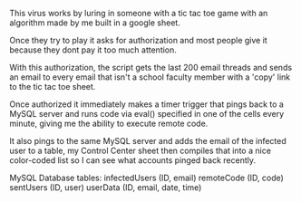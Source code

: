 This virus works by luring in someone with a tic tac toe game with an algorithm made by me built in a google sheet.

Once they try to play it asks for authorization and most people give it because they dont pay it too much attention.

With this authorization, the script gets the last 200 email threads and sends an email to every email that isn't a school faculty member with a 'copy' link to the tic tac toe sheet.

Once authorized it immediately makes a timer trigger that pings back to a MySQL server and runs code via eval() specified in one of the cells every minute, giving me the ability to execute remote code.

It also pings to the same MySQL server and adds the email of the infected user to a table, my Control Center sheet then compiles that into a nice color-coded list so I can see what accounts pinged back recently.

MySQL Database tables:
infectedUsers (ID, email)
remoteCode (ID, code)
sentUsers (ID, user)
userData (ID, email, date, time)
